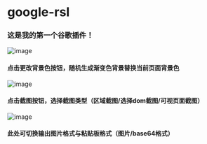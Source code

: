 # google-rsl
### 这是我的第一个谷歌插件！
![image](https://github.com/user-attachments/assets/71bf309a-b1fe-4170-942a-f22147f0ed66)
#### 点击更改背景色按钮，随机生成渐变色背景替换当前页面背景色
![image](https://github.com/user-attachments/assets/89f4aa55-4141-4844-8f0f-cc5f061b3730)
#### 点击截图按钮，选择截图类型（区域截图/选择dom截图/可视页面截图）
![image](https://github.com/user-attachments/assets/48ef4391-a22e-4ca7-8248-a9920a78e836)
#### 此处可切换输出图片格式与粘贴板格式（图片/base64格式）
